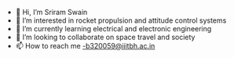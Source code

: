 - 👋 Hi, I’m Sriram Swain
- 👀 I’m interested in rocket propulsion and attitude control systems
- 🌱 I’m currently learning electrical and electronic engineering
- 💞️ I’m looking to collaborate on space travel and society
- 📫 How to reach me -b320059@iiitbh.ac.in

<!---
Sriram510/Sriram510 is a ✨ special ✨ repository because its `README.md` (this file) appears on your GitHub profile.
You can click the Preview link to take a look at your changes.
--->
